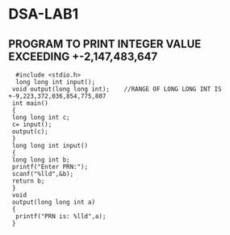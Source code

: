 # DSA-LAB1
## PROGRAM TO PRINT INTEGER VALUE EXCEEDING +-2,147,483,647
      #include <stdio.h>
      long long int input();
     void output(long long int);    //RANGE OF LONG LONG INT IS +-9,223,372,036,854,775,807
     int main()
     {
     long long int c;
     c= input();
     output(c);
     }
     long long int input()
     {	
     long long int b;
     printf("Enter PRN:");
     scanf("%lld",&b);
     return b;
     }
     void
     output(long long int a)	
     {
      printf("PRN is: %lld",a);
     }	

